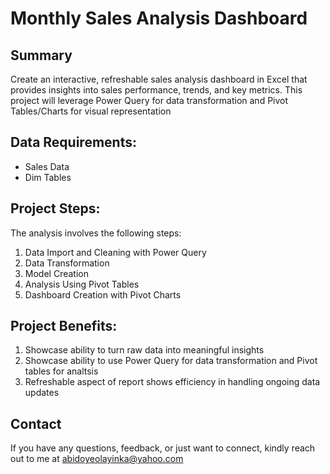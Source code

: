 # Monthly Sales Analysis Dashboard

## Summary
Create an interactive, refreshable sales analysis dashboard in Excel that provides insights into sales performance, trends, and key metrics. This project will leverage Power Query for data transformation and Pivot Tables/Charts for visual representation

## Data Requirements:
- Sales Data
- Dim Tables

## Project Steps:
The analysis involves the following steps:
1. Data Import and Cleaning with Power Query
2. Data Transformation
3. Model Creation
4. Analysis Using Pivot Tables
5. Dashboard Creation with Pivot Charts

## Project Benefits:
1. Showcase ability to turn raw data into meaningful insights
2. Showcase ability to use Power Query for data transformation and Pivot tables for analtsis
3. Refreshable aspect of report shows efficiency in handling ongoing data updates

## Contact
If you have any questions, feedback, or just want to connect, kindly reach out to me at abidoyeolayinka@yahoo.com
